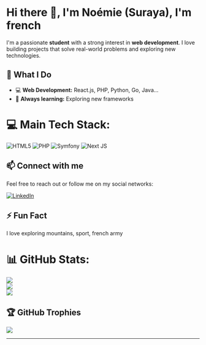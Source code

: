 # Hi there 👋, I'm Noémie (Suraya), I'm french

I'm a passionate **student** with a strong interest in **web development**. I love building projects that solve real-world problems and exploring new technologies.  

## 🔭 What I Do
- 💻 **Web Development:** React.js, PHP, Python, Go, Java...
- 🌱 **Always learning:** Exploring new frameworks


# 💻 Main Tech Stack:
![HTML5](https://img.shields.io/badge/html5-%23E34F26.svg?style=flat&logo=html5&logoColor=white) ![PHP](https://img.shields.io/badge/php-%23777BB4.svg?style=flat&logo=php&logoColor=white) ![Symfony](https://img.shields.io/badge/symfony-%23000000.svg?style=flat&logo=symfony&logoColor=white) ![Next JS](https://img.shields.io/badge/Next-black?style=flat&logo=next.js&logoColor=white) 

## 📫 Connect with me
Feel free to reach out or follow me on my social networks:  

[![LinkedIn](https://img.shields.io/badge/-LinkedIn-pink?style=for-the-badge&logo=linkedin)](https://www.linkedin.com/in/no%C3%A9mie-dublanc/)  

## ⚡ Fun Fact
I love exploring mountains, sport, french army 

# 📊 GitHub Stats:
![](https://github-readme-stats.vercel.app/api?username=Noemyye&theme=dark&hide_border=false&include_all_commits=false&count_private=false)<br/>
![](https://github-readme-streak-stats.herokuapp.com/?user=Noemyye&theme=dark&hide_border=false)<br/>
![](https://github-readme-stats.vercel.app/api/top-langs/?username=Noemyye&theme=dark&hide_border=false&include_all_commits=false&count_private=false&layout=compact)

## 🏆 GitHub Trophies
![](https://github-profile-trophy.vercel.app/?username=Noemyye&theme=radical&no-frame=false&no-bg=true&margin-w=4)

---
